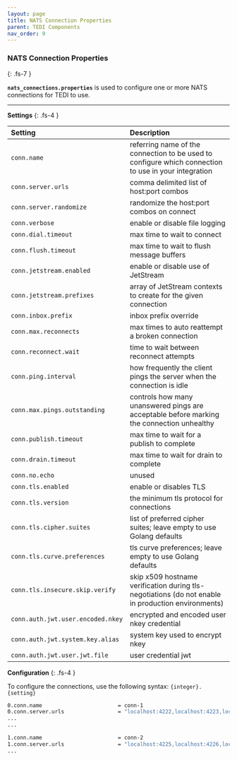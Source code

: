 ```yaml
---
layout: page
title: NATS Connection Properties
parent: TEDI Components
nav_order: 9
---
```


### NATS Connection Properties
{: .fs-7 }

**`nats_connections.properties`** is used to configure one or more NATS connections for TEDI to use.

---

**Settings**
{: .fs-4 }


| **Setting**                    | **Description**          |
|:------------------------------|:--------------------------|
| `conn.name`                       | referring name of the connection to be used to configure which connection to use in your integration |
| `conn.server.urls`                | comma delimited list of host:port combos |
| `conn.server.randomize`           | randomize the host:port combos on connect |
| `conn.verbose`                    | enable or disable file logging |
| `conn.dial.timeout`               | max time to wait to connect |
| `conn.flush.timeout`              | max time to wait to flush message buffers |
| `conn.jetstream.enabled`          | enable or disable use of JetStream |
| `conn.jetstream.prefixes`         | array of  JetStream contexts to create for the given connection |
| `conn.inbox.prefix`               | inbox prefix override |
| `conn.max.reconnects`             | max times to auto reattempt a broken connection |
| `conn.reconnect.wait`             | time to wait between reconnect attempts |
| `conn.ping.interval`              | how frequently the client pings the server when the connection is idle |
| `conn.max.pings.outstanding`      | controls how many unanswered pings are acceptable before marking the connection unhealthy |
| `conn.publish.timeout`            | max time to wait for a publish to complete|
| `conn.drain.timeout `             | max time to wait for drain to complete |
| `conn.no.echo`                    | unused |
| `conn.tls.enabled`                | enable or disables TLS |
| `conn.tls.version`                | the minimum tls protocol for connections|
| `conn.tls.cipher.suites`          | list of preferred cipher suites; leave empty to use Golang defaults |
| `conn.tls.curve.preferences`      | tls curve preferences;  leave empty to use Golang defaults |
| `conn.tls.insecure.skip.verify`   | skip x509 hostname verification during tls-negotiations (do not enable in production environments)|
| `conn.auth.jwt.user.encoded.nkey` | encrypted and encoded user nkey credential |
| `conn.auth.jwt.system.key.alias`  | system key used to encrypt nkey |
| `conn.auth.jwt.user.jwt.file`     | user credential jwt|

**Configuration**
{: .fs-4 }

To configure the connections, use the following syntax: `{integer}.{setting}`

```sh
0.conn.name                        = conn-1
0.conn.server.urls                 = "localhost:4222,localhost:4223,localhost:4224"
...
...

1.conn.name                        = conn-2
1.conn.server.urls                 = "localhost:4225,localhost:4226,localhost:4227"
...
```